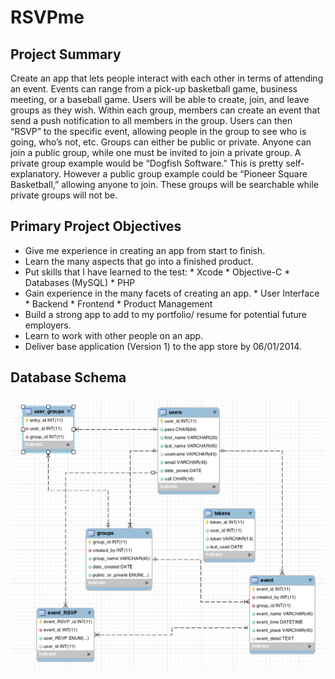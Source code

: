 RSVPme
======

Project Summary
-----------------
Create an app that lets people interact with each other in terms of attending an event. Events can range from a pick-up basketball game,  business meeting, or a baseball game. Users will be able to create, join, and leave groups as they wish. Within each group, members can create an event that send a push notification to all members in the group. Users can then “RSVP” to the specific event, allowing people in the group to see who is going, who’s not, etc. Groups can either be public or private. Anyone can join a public group, while one must be invited to join a private group. A private group example would be “Dogfish Software.” This is pretty self-explanatory. However a public group example could be “Pioneer Square Basketball,” allowing anyone to join. These groups will be searchable while private groups will not be.  

Primary Project Objectives
------------------
* Give me experience in creating an app from start to finish.
* Learn the many aspects that go into a finished product.
* Put skills that I have learned to the test:
      * Xcode
      * Objective-C
      * Databases (MySQL)
      * PHP
* Gain experience in the many facets of creating an app.
      * User Interface
      * Backend
      * Frontend
      * Product Management
* Build a strong app to add to my portfolio/ resume for potential future employers.
* Learn to work with other people on an app.
* Deliver base application (Version 1) to the app store by 06/01/2014.

Database Schema
------------------
![alt tag](https://github.com/danieldrucker/RSVPme/blob/master/Database%20Schema.png)


